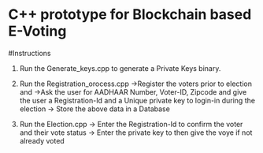 # C++ prototype for Blockchain based E-Voting

#Instructions

1. Run the Generate_keys.cpp to generate a Private Keys binary.
2. Run the Registration_orocess.cpp 
    ->Register the voters prior to election and 
    ->Ask the user for AADHAAR Number, Voter-ID, Zipcode and give the user a Registration-Id and a Unique private key to login-in during the election
    -> Store the above data in a Database

3. Run the Election.cpp 
    -> Enter the Registration-Id to confirm the voter and their vote status
    -> Enter the private key to then give the voye if not already voted
